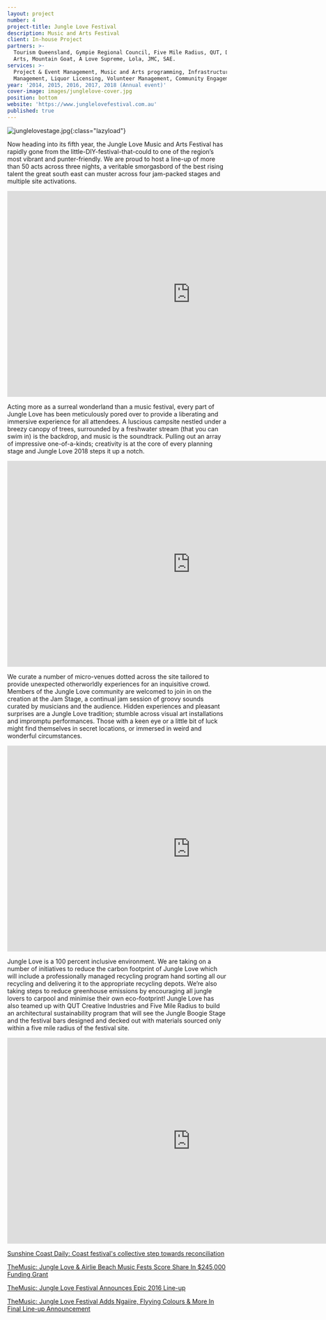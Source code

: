 ```yaml
---
layout: project
number: 4
project-title: Jungle Love Festival
description: Music and Arts Festival
client: In-house Project
partners: >-
  Tourism Queensland, Gympie Regional Council, Five Mile Radius, QUT, Digi Youth
  Arts, Mountain Goat, A Love Supreme, Lola, JMC, SAE.
services: >-
  Project & Event Management, Music and Arts programming, Infrastructure
  Management, Liquor Licensing, Volunteer Management, Community Engagement.
year: '2014, 2015, 2016, 2017, 2018 (Annual event)'
cover-image: images/junglelove-cover.jpg
position: bottom
website: 'https://www.junglelovefestival.com.au'
published: true
---
```

![junglelovestage.jpg]({{site.baseurl}}/images/junglelovestage.jpg){:class="lazyload"}

Now heading into its fifth year, the Jungle Love Music and Arts Festival has rapidly gone from the little-DIY-festival-that-could to one of the region’s most vibrant and punter-friendly. We are proud to host a line-up of more than 50 acts across three nights, a veritable smorgasbord of the best rising talent the great south east can muster across four jam-packed stages and multiple site activations. 

<div class="video-responsive">
	<iframe class="lazyload" width="840" height="473" src="https://www.youtube.com/embed/oUhV1qK9enE" frameborder="0" allowfullscreen=""></iframe>
</div>

Acting more as a surreal wonderland than a music festival, every part of Jungle Love has been meticulously pored over to provide a liberating and immersive experience for all attendees. A luscious campsite nestled under a breezy canopy of trees, surrounded by a freshwater stream (that you can swim in) is the backdrop, and music is the soundtrack. Pulling out an array of impressive one-of-a-kinds; creativity is at the core of every planning stage and Jungle Love 2018 steps it up a notch.

<div class="video-responsive">
	<iframe class="lazyload" width="840" height="473" src="https://www.youtube.com/embed/kvSIZhLPS9I" frameborder="0" allowfullscreen=""></iframe>
</div>

We curate a number of micro-venues dotted across the site tailored to provide unexpected otherworldly experiences for an inquisitive crowd. Members of the Jungle Love community are welcomed to join in on the creation at the Jam Stage, a continual jam session of groovy sounds curated by musicians and the audience. Hidden experiences and pleasant surprises are a Jungle Love tradition; stumble across visual art installations and impromptu performances. Those with a keen eye or a little bit of luck might find themselves in secret locations, or immersed in weird and wonderful circumstances.

<div class="video-responsive">
	<iframe class="lazyload" width="840" height="473" src="https://www.youtube.com/embed/e_lc5hr2duw" frameborder="0" allowfullscreen=""></iframe>
</div>


Jungle Love is a 100 percent inclusive environment. We are taking on a number of initiatives to reduce the carbon footprint of Jungle Love which will include a professionally managed recycling program hand sorting all our recycling and delivering it to the appropriate recycling depots.  We’re also taking steps to reduce greenhouse emissions by encouraging all jungle lovers to carpool and minimise their own eco-footprint! Jungle Love has also teamed up with QUT Creative Industries and Five Mile Radius to build an architectural sustainability program that will see the Jungle Boogie Stage and the festival bars designed and decked out with materials sourced only within a five mile radius of the festival site.

<div class="video-responsive">
	<iframe class="lazyload" width="840" height="473" src="https://www.youtube.com/embed/kPzuMtQsZec" frameborder="0" allowfullscreen=""></iframe>
</div>

<a href="https://www.sunshinecoastdaily.com.au/news/coast-festivals-collective-step-towards-reconcilia/3424676/">Sunshine Coast Daily: Coast festival's collective step towards reconciliation</a>

<a href="http://themusic.com.au/news/all/2017/05/06/jungle-love-and-airlie-beach-music-fests-score-share-in-245000-dollar-funding-grant/">TheMusic: Jungle Love & Airlie Beach Music Fests Score Share In $245,000 Funding Grant</a>

<a href="http://themusic.com.au/news/all/2016/08/11/jungle-love-festival-announces-epic-2016-line-up/">TheMusic: Jungle Love Festival Announces Epic 2016 Line-up</a>

<a href="http://themusic.com.au/news/all/2017/10/09/jungle-love-festival-adds-ngaiire-flyying-colours-and-more-in-final-line-up-announcement/">TheMusic: Jungle Love Festival Adds Ngaiire, Flyying Colours & More In Final Line-up Announcement</a>
